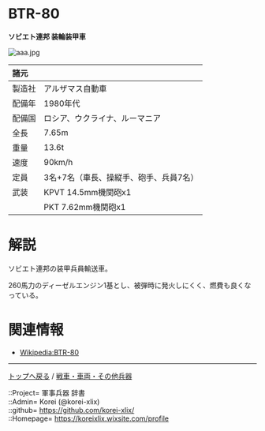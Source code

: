 # BTR-80
**ソビエト連邦 装輪装甲車**

![aaa.jpg](https://bn02pap001files.storage.live.com/y4mO1PQGrrAWQDC1mZuz8W6HNNQ_rRJ8OPZ7auSgIQTHrIW_PLrxithBv34vPKWJiCds77P8BAhQkhB-x5YknY1Dg249OGiroSCtz0qgdX4pXYUNhXYZn5Jkdhydxy0DoVNqhSffHZU0JyP7f1PX2LwhpD9rPBVJTnyE_pBGgVcGt4NxtgLKEbxEjM0ufcS7O99?width=640&height=426&cropmode=none)  
  


|諸元  |  |
|:--|:--|
|製造社  |アルザマス自動車  |
|配備年  |1980年代  |
|配備国  |ロシア、ウクライナ、ルーマニア  |
|全長    |7.65m  |
|重量    |13.6t  |
|速度    |90km/h  |
|定員    |3名+7名（車長、操縦手、砲手、兵員7名）  |
|武装    |KPVT 14.5mm機関砲x1  |
|        |PKT 7.62mm機関砲x1  |


# 解説
ソビエト連邦の装甲兵員輸送車。  
  
260馬力のディーゼルエンジン1基とし、被弾時に発火しにくく、燃費も良くなっている。  



# 関連情報
* [Wikipedia:BTR-80](https://ja.wikipedia.org/wiki/BTR-80)


***
[トップへ戻る](/readme.md) / [戦車・車両・その他兵器](/ground/readme.md)  
  
::Project= 軍事兵器 辞書  
::Admin= Korei (@korei-xlix)  
::github= https://github.com/korei-xlix/  
::Homepage= https://koreixlix.wixsite.com/profile  
